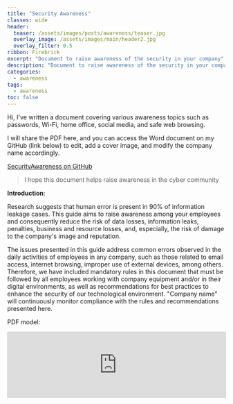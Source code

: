```yaml
---
title: "Security Awareness"
classes: wide
header:  
  teaser: /assets/images/posts/awareness/teaser.jpg
  overlay_image: /assets/images/main/header2.jpg
  overlay_filter: 0.5
ribbon: Firebrick
excerpt: "Document to raise awareness of the security in your company"
description: "Document to raise awareness of the security in your company"
categories:
  - awareness
tags:
  - awareness
toc: false
---
```


Hi, I've written a document covering various awareness topics such as passwords, Wi-Fi, home office, social media, and safe web browsing. 

I will share the PDF here, and you can access the Word document on my GitHub (link below) to edit, add a cover image, and modify the company name accordingly.

[SecurityAwareness on GitHub](https://github.com/Johnermac/SecurityAwareness)

> I hope this document helps raise awareness in the cyber community

**Introduction**:

Research suggests that human error is present in 90% of information leakage cases.
This guide aims to raise awareness among your employees and
consequently reduce the risk of data losses, information leaks, penalties, business and
resource losses, and, especially, the risk of damage to the company's image and
reputation.

The issues presented in this guide address common errors observed in the daily
activities of employees in any company, such as those related to email access, internet
browsing, improper use of external devices, among others.
Therefore, we have included mandatory rules in this document that must be followed by
all employees working with company equipment and/or in their digital environments, as
well as recommendations for best practices to enhance the security of our technological
environment. "Company name" will continuously monitor compliance with the rules
and recommendations presented here.

PDF model:

<embed 
    src="https://johnermac.github.io/assets/images/posts/awareness/sec.pdf" 
    type="application/pdf" 
    width="100%"     
    style="border: 1px solid #ccc;" 
/>
